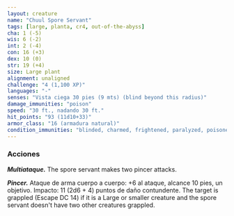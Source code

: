 ```yaml
---
layout: creature
name: "Chuul Spore Servant"
tags: [large, planta, cr4, out-of-the-abyss]
cha: 1 (-5)
wis: 6 (-2)
int: 2 (-4)
con: 16 (+3)
dex: 10 (0)
str: 19 (+4)
size: Large plant
alignment: unaligned
challenge: "4 (1,100 XP)"
languages: "-"
senses: "Vista ciega 30 pies (9 mts) (blind beyond this radius)"
damage_immunities: "poison"
speed: "30 ft., nadando 30 ft."
hit_points: "93 (11d10+33)"
armor_class: "16 (armadura natural)"
condition_immunities: "blinded, charmed, frightened, paralyzed, poisoned"
---
```


### Acciones

***Multiataque.*** The spore servant makes two pincer attacks.

***Pincer.*** Ataque de arma cuerpo a cuerpo: +6 al ataque, alcance 10 pies, un objetivo. Impacto: 11 (2d6 + 4) puntos de daño contundente. The target is grappled (Escape DC 14) if it is a Large or smaller creature and the spore servant doesn't have two other creatures grappled.